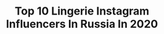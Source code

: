 ---
title: Top 10 Lingerie Instagram Influencers In Russia In 2020
description: >-
  Find top lingerie Instagram influencers in Russia in 2020. Most popular hashtags: #lingerie #portrait #tattoo #portraitphotography.
platform: Instagram
profiles:
  - username: "ali_sha_li"
    fullname: >-
      Агеева Алина | Ageeva Alina
    location: "Russia"
    followers: 16581
    engagement: 1052
    commentsToLikes: 0.032672
    id: ck137ewffb7c40i1940inyakj
    verified: false
    hashtags: "#19"
  - username: "nika.fokinaa"
    fullname: >-
      Veronika
    location: "Russia"
    followers: 57950
    engagement: 420
    commentsToLikes: 0.022490
    id: ck55oihge8f4s0i11fwzfe9y3
    verified: false
    hashtags: "#zaishanghai, #autumnlook"
  - username: "irina.averina.photo"
    fullname: >-
      Irina Averina
    location: "Russia"
    followers: 35653
    engagement: 307
    commentsToLikes: 0.026364
    id: ck55jzi2sy4o20i11otpze1b9
    verified: false
    hashtags: "#agentprovocatuer, #photographeritaly, #quarantine, #inspiration"
  - username: "olya_seteykina"
    fullname: >-
      𝓞𝓵𝓰𝓪 𝓢𝓮𝓽𝓮𝔂𝓴𝓲𝓷𝓪
    location: "Russia"
    followers: 611071
    engagement: 153
    commentsToLikes: 0.023916
    id: ck15ukq2cnnnr0i19x24heffx
    verified: false
    hashtags: ""
  - username: "kandikova_alexandra"
    fullname: >-
      K A N D I K O V A
    location: "Russia"
    followers: 2215
    engagement: 683
    commentsToLikes: 0.047732
    id: ck6u6851pe29y0j71krub77yh
    verified: false
    hashtags: ""
  - username: "fari_i_mari_daryat"
    fullname: >-
      Фарида и Марьям
    location: "Russia"
    followers: 42546
    engagement: 26
    commentsToLikes: 0.151937
    id: ck8sztzykppeh0j78c5cxd792
    verified: false
    hashtags: ""
  - username: "catvondia"
    fullname: >-
      ♛ 𝕯𝖎𝖆𝖓𝖆🌙
    location: "Russia"
    followers: 62007
    engagement: 405
    commentsToLikes: 0.092833
    id: ck6u59sdg8dtj0j71joe8pgox
    verified: false
    hashtags: "#angel, #bandage, #maltavacation, #giftideas"
  - username: "ann.siren"
    fullname: >-
      Ann🌿 •ᛟ•
    location: "Russia"
    followers: 39580
    engagement: 1191
    commentsToLikes: 0.020167
    id: ck5c23nb9whh20i11xkoc9x13
    verified: false
    hashtags: "#darkbeauty, #grungegirl, #altfashion, #lingerie"
  - username: "wotton.mari"
    fullname: >-
      Mari 🖤
    location: "Russia"
    followers: 72655
    engagement: 735
    commentsToLikes: 0.034605
    id: ck5cbhp7ifgag0i11xwr7hjs8
    verified: false
    hashtags: "#afimol, #artphotography, #somethingnew, #blackandwhite"
  - username: "m_o_r_o_z_o_w_a"
    fullname: >-
      Evgenia Morozova
    location: "Russia"
    followers: 13016
    engagement: 737
    commentsToLikes: 0.055797
    id: ck6u60tv1cw570j717rs47rum
    verified: false
    hashtags: "#pictureoftheday, #cryoldie, #spaceart, #modeling"
---